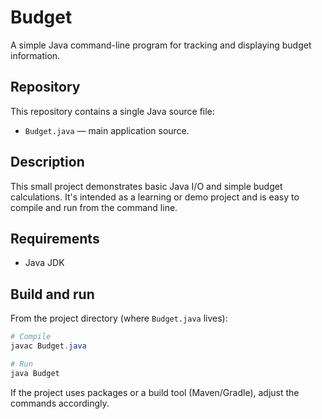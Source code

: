 # Budget

A simple Java command-line program for tracking and displaying budget information.

## Repository
This repository contains a single Java source file:

- `Budget.java` — main application source.

## Description
This small project demonstrates basic Java I/O and simple budget calculations. It's intended as a learning or demo project and is easy to compile and run from the command line.

## Requirements
- Java JDK

## Build and run
From the project directory (where `Budget.java` lives):

```powershell
# Compile
javac Budget.java

# Run
java Budget
```

If the project uses packages or a build tool (Maven/Gradle), adjust the commands accordingly.
